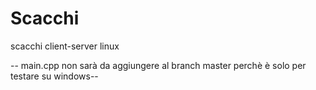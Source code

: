 # Scacchi
scacchi client-server linux

-- main.cpp non sarà da aggiungere al branch master perchè è solo per testare su windows--
